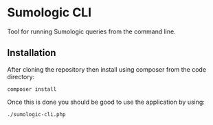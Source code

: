 # Sumologic CLI

Tool for running Sumologic queries from the command line.

## Installation
After cloning the repository then install using composer from the code directory:

```
composer install
```

Once this is done you should be good to use the application by using: 

```
./sumologic-cli.php
```

